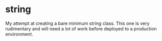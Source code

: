 # string
My attempt at creating a bare minimum string class. This one is very rudimentary and will need a lot of work before deployed to a production environment.
